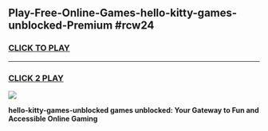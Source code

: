 
## Play-Free-Online-Games-hello-kitty-games-unblocked-Premium #rcw24
<h3>
<a href="https://premium.freeplayer.one?title=hello-kitty-games-unblocked&ref=8M">CLICK TO PLAY</a></h3>
<hr>

<h3>
<a href="https://premium.freeplayer.one?title=hello-kitty-games-unblocked&ref=8M">CLICK 2 PLAY</a>
  
</h3>

<a href="https://premium.freeplayer.one?title=hello-kitty-games-unblocked&ref=8M"><img src="https://clearcache.store/games.png"></a>


**hello-kitty-games-unblocked games unblocked: Your Gateway to Fun and Accessible Online Gaming**

